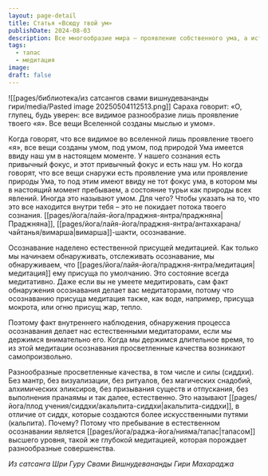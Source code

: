 ```yaml
---
layout: page-detail
title: Статья «Всюду твой ум»
publishDate: 2024-08-03
description: Все многообразие мира – проявление собственного ума, а истинная природа явлений раскрывается через осознавание и медитацию. Осознанность сама по себе является медитативной и при длительном удержании приводит к проявлению просветленных качеств и сиддхи без дополнительных практик. Пребывание в естественном осознавании считается высшей формой тапаса, дающей совершенства спонтанно.
tags:
  - тапас
  - медитация
image: 
draft: false
---
```

![[pages/библиотека/из сатсангов свами вишнудевананды гири/media/Pasted image 20250504112513.png]]
 Сараха говорит: «О, глупец, будь уверен: все видимое разнообразие лишь проявление твоего «я». Все вещи Вселенной созданы мыслью и умом».

 Когда говорят, что все видимое во вселенной лишь проявление твоего «я», все вещи созданы умом, под умом, под природой Ума имеется ввиду наш ум в настоящем моменте. У нашего сознания есть привычный фокус, и этот привычный фокус и есть наш ум. Но когда говорят, что все вещи снаружи есть проявление ума или проявление природы Ума, то под этим имеют ввиду не тот фокус ума, в котором мы в настоящий момент пребываем, а состояние турьи как природы всех явлений. Иногда это называют умом. Для чего? Чтобы указать на то, что это все находится внутри тебя – это не покидает потока твоего сознания. [[pages/йога/лайя-йога/праджня-янтра/праджняна|Праджняна]], [[pages/йога/лайя-йога/праджня-янтра/антахкарана/чайтанья/вимарша|вимарша]]-шакти, осознавание.

 Осознавание наделено естественной присущей медитацией. Как только мы начинаем обнаруживать, отслеживать осознавание, мы обнаруживаем, что [[pages/йога/лайя-йога/праджня-янтра/медитация|медитация]] ему присуща по умолчанию. Это состояние всегда медитативно. Даже если вы не умеете медитировать, сам факт обнаружения осознавания делает вас медитаторами, потому что осознаванию присуща медитация также, как воде, например, присуща мокрота, или огню присущ жар, тепло.

 Поэтому факт внутреннего наблюдения, обнаружения процесса осознавания делает нас естественными медитаторами, если мы держимся внимательно его. Когда мы держимся длительное время, то из этой медитации осознавания просветленные качества возникают самопроизвольно.

 Разнообразные просветленные качества, в том числе и силы (сиддхи). Без мантр, без визуализации, без ритуалов, без магических снадобий, алхимических эликсиров, без призывания существ и отпускания, без выполнения пранаямы и так далее, естественно. Это называют [[pages/йога/плод учения/сиддхи/акальпита-сиддхи|акальпита-сиддхи]], в отличие от сиддх, которые создаются более искусственными путями (кальпита). Почему? Потому что пребывание в естественном осознавании является [[pages/йога/раджа-йога/нияма/тапас|тапасом]] высшего уровня, такой же глубокой медитацией, которая порождает разнообразные совершенства.

*Из сатсанга Шри Гуру Свами Вишнудевананды Гири Махараджа*
